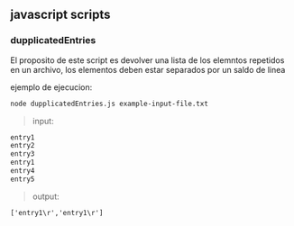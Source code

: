 ## javascript scripts

### dupplicatedEntries
El proposito de este script es devolver una lista de los elemntos repetidos en un archivo, 
los elementos deben estar separados por un saldo de linea

ejemplo de ejecucion:

```bash
node dupplicatedEntries.js example-input-file.txt
```
> input:

```txt
entry1
entry2
entry3
entry1
entry4
entry5
```

> output:

```
['entry1\r','entry1\r']
```
